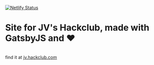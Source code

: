 [![Netlify Status](https://api.netlify.com/api/v1/badges/0c881574-e510-483b-a4a6-51f133355b66/deploy-status)](https://app.netlify.com/sites/epic-wright-814d1d/deploys)
<br>
# Site for JV's Hackclub, made with GatsbyJS and ❤️
<br> find it at [jv.hackclub.com](http://jv.hackclub.com)
